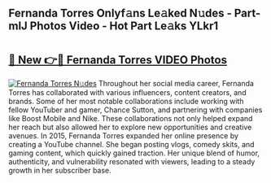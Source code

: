 ## Fernanda Torres Onlyf𝚊ns Le𝚊ked N𝚞des - Part-mlJ Photos Video - Hot Part Le𝚊ks YLkr1

# <h2><a href="http://ac29813.deff.icu/?id=Fernanda+Torres">🔗 New 👉🔴 Fernanda Torres VIDEO Photos</a></h2>

[![Fernanda Torres N𝚞des](https://i.imgur.com/rIISA9y.gif)](http://ac29813.deff.icu/?id=Fernanda+Torres)
Throughout her social media career, Fernanda Torres has collaborated with various influencers, content creators, and brands. Some of her most notable collaborations include working with fellow YouTuber and gamer, Chance Sutton, and partnering with companies like Boost Mobile and Nike. These collaborations not only helped expand her reach but also allowed her to explore new opportunities and creative avenues. In 2015, Fernanda Torres expanded her online presence by creating a YouTube channel. She began posting vlogs, comedy skits, and gaming content, which quickly gained traction. Her unique blend of humor, authenticity, and vulnerability resonated with viewers, leading to a steady growth in her subscriber base.
